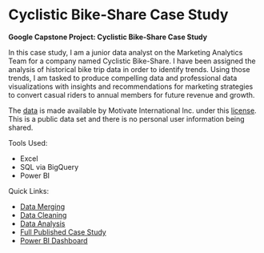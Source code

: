 # Cyclistic Bike-Share Case Study
**Google Capstone Project: Cyclistic Bike-Share Case Study**

In this case study, I am a junior data analyst on the Marketing Analytics Team for a company named Cyclistic Bike-Share. I have been assigned the analysis of historical bike trip data in order to identify trends. Using those trends, I am tasked to produce compelling data and professional data visualizations with insights and recommendations for marketing strategies to convert casual riders to annual members for future revenue and growth.

The [data](https://divvy-tripdata.s3.amazonaws.com/index.html) is made available by Motivate International Inc. under this [license](https://divvybikes.com/data-license-agreement). This is a public data set and there is no personal user information being shared. 

Tools Used:
* Excel
* SQL via BigQuery
* Power BI

Quick Links:
* [Data Merging](https://github.com/phelpsbp/Project-Files/blob/main/SQL/GoogleCaseStudy/Data%20Merging)
* [Data Cleaning](https://github.com/phelpsbp/Project-Files/blob/main/SQL/GoogleCaseStudy/Data%20Cleaning)
* [Data Analysis](https://github.com/phelpsbp/Project-Files/blob/main/SQL/GoogleCaseStudy/Data%20Analysis)
* [Full Published Case Study](https://phelpsbp.github.io/cyclistic-bike-share-analysis-portfolio-project.html)
* [Power BI Dashboard](https://app.powerbi.com/view?r=eyJrIjoiNDY5Y2NkYWYtY2M0Zi00YTJkLWE5MjQtMTBhMmU5ZjA0NGNiIiwidCI6IjM1NWI3MWIwLWEyMDQtNGMyMC05NzQ3LTVlYTU3OTQyNzkxZCIsImMiOjJ9)
